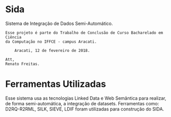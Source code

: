 # Sida
Sistema de Integração de Dados Semi-Automático.

```
Esse projeto é parte do Trabalho de Conclusão de Curso Bacharelado em Ciência
da Computação no IFFCE - campus Aracati.

	Aracati, 12 de fevereiro de 2018.

Att,
Renato Freitas.
```

# Ferramentas Utilizadas
Esse sistema usa as tecnologias Linked Data e Web Semântica para realizar, de forma semi-automática, a integração de datasets.
Ferramentas como: D2RQ-R2RML, SILK, SIEVE, LDIF foram utilizadas para construção do SIDA.

